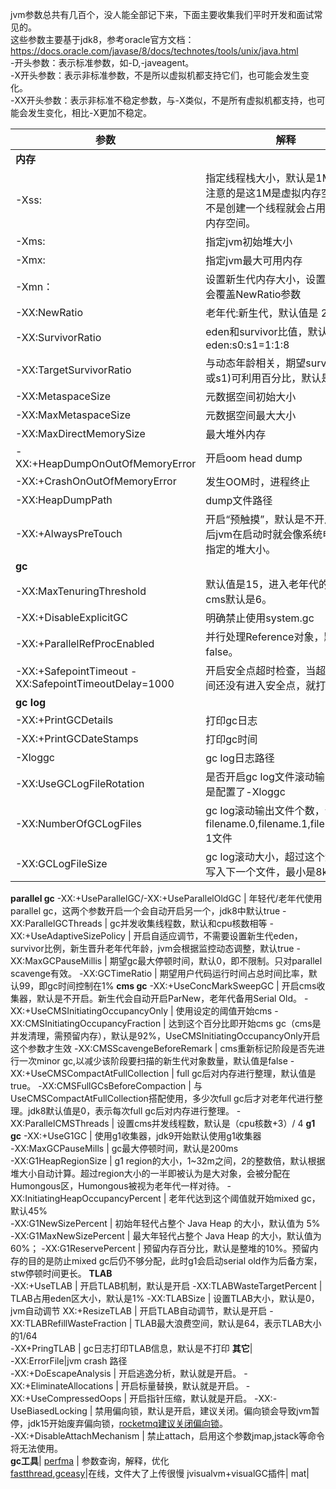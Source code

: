 jvm参数总共有几百个，没人能全部记下来，下面主要收集我们平时开发和面试常见的。     
这些参数主要基于jdk8，参考oracle官方文档：https://docs.oracle.com/javase/8/docs/technotes/tools/unix/java.html    
-开头参数：表示标准参数，如-D,-javeagent。   
-X开头参数：表示非标准参数，不是所以虚拟机都支持它们，也可能会发生变化。   
-XX开头参数：表示非标准不稳定参数，与-X类似，不是所有虚拟机都支持，也可能会发生变化，相比-X更加不稳定。    

参数 | 解释
---|---
**内存**|
-Xss: | 指定线程栈大小，默认是1M。需要注意的是这1M是虚拟内存空间，并不是创建一个线程就会占用1M物理内存空间。     
-Xms: | 指定jvm初始堆大小  
-Xmx: | 指定jvm最大可用内存  
-Xmn：| 设置新生代内存大小，设置这个参数会覆盖NewRatio参数
-XX:NewRatio | 老年代:新生代，默认值是 2:1
-XX:SurvivorRatio | eden和survivor比值，默认是8，即eden:s0:s1=1:1:8
-XX:TargetSurvivorRatio | 与动态年龄相关，期望survivor(s0或s1)可利用百分比，默认是50
-XX:MetaspaceSize | 元数据空间初始大小
-XX:MaxMetaspaceSize | 元数据空间最大大小  
-XX:MaxDirectMemorySize | 最大堆外内存  
-XX:+HeapDumpOnOutOfMemoryError | 开启oom head dump   
-XX:+CrashOnOutOfMemoryError | 发生OOM时，进程终止    
-XX:HeapDumpPath | dump文件路径
-XX:+AlwaysPreTouch | 开启“预触摸”，默认是不开启。开启后jvm在启动时就会像系统申请Xms指定的堆大小。
**gc**|
-XX:MaxTenuringThreshold | 默认值是15，进入老年代的年龄。cms默认是6。
-XX:+DisableExplicitGC | 明确禁止使用system.gc  
-XX:+ParallelRefProcEnabled | 并行处理Reference对象，默认是false。
-XX:+SafepointTimeout -XX:SafepointTimeoutDelay=1000 | 开启安全点超时检查，当超过这个时间还没有进入安全点，就打印日志
**gc log**|
-XX:+PrintGCDetails | 打印gc日志  
-XX:+PrintGCDateStamps | 打印gc时间  
-Xloggc | gc log日志路径   
-XX:UseGCLogFileRotation | 是否开启gc log文件滚动输出，前提是配置了-Xloggc
-XX:NumberOfGCLogFiles | gc log滚动输出文件个数，会生成filename.0,filename.1,filename.n-1文件
-XX:GCLogFileSize | gc log滚动大小，超过这个大小就会写入下一个文件，最小是8kb
**parallel gc**
-XX:+UseParallelGC/-XX:+UseParallelOldGC | 年轻代/老年代使用parallel gc，这两个参数开启一个会自动开启另一个，jdk8中默认true
-XX:ParallelGCThreads | gc并发收集线程数，默认和cpu核数相等
-XX:+UseAdaptiveSizePolicy | 开启自适应调节，不需要设置新生代eden，survivor比例，新生晋升老年代年龄，jvm会根据监控动态调整，默认true
-XX:MaxGCPauseMillis | 期望gc最大停顿时间，默认0，即不限制。只对parallel scavenge有效。
-XX:GCTimeRatio | 期望用户代码运行时间占总时间比率，默认99，即gc时间控制在1%
**cms gc**
-XX:+UseConcMarkSweepGC | 开启cms收集器，默认是不开启。新生代会自动开启ParNew，老年代备用Serial Old。
-XX:+UseCMSInitiatingOccupancyOnly | 使用设定的阈值开始cms 
-XX:CMSInitiatingOccupancyFraction | 达到这个百分比即开始cms gc（cms是并发清理，需预留内存），默认是92%，UseCMSInitiatingOccupancyOnly开启这个参数才生效
-XX:CMSScavengeBeforeRemark | cms重新标记阶段是否先进行一次minor gc,以减少该阶段要扫描的新生代对象数量，默认值是false
-XX:+UseCMSCompactAtFullCollection | full gc后对内存进行整理，默认值是true。
-XX:CMSFullGCsBeforeCompaction | 与UseCMSCompactAtFullCollection搭配使用，多少次full gc后才对老年代进行整理。jdk8默认值是0，表示每次full gc后对内存进行整理。
-XX:ParallelCMSThreads | 设置cms并发线程数，默认是（cpu核数+3）/ 4
**g1 gc**
-XX:+UseG1GC | 使用g1收集器，jdk9开始默认使用g1收集器       
-XX:MaxGCPauseMills | gc最大停顿时间，默认是200ms   
-XX:G1HeapRegionSize | g1 region的大小，1~32m之间，2的整数倍，默认根据堆大小自动计算。超过region大小的一半即被认为是大对象，会被分配在Humongous区，Humongous被视为老年代一样对待。
-XX:InitiatingHeapOccupancyPercent | 老年代达到这个阈值就开始mixed gc，默认45%   
-XX:G1NewSizePercent | 初始年轻代占整个 Java Heap 的大小，默认值为 5%
-XX:G1MaxNewSizePercent | 最大年轻代占整个 Java Heap 的大小，默认值为 60%；
-XX:G1ReservePercent | 预留内存百分比，默认是整堆的10%。预留内存的目的是防止mixed gc后仍不够分配，此时g1会启动serial old作为后备方案，stw停顿时间更长。
**TLAB**   
-XX:+UseTLAB | 开启TLAB机制，默认是开启
-XX:TLABWasteTargetPercent | TLAB占用eden区大小，默认是1%
-XX:TLABSize | 设置TLAB大小，默认是0，jvm自动调节
XX:+ResizeTLAB | 开启TLAB自动调节，默认是开启
-XX:TLABRefillWasteFraction | TLAB最大浪费空间，默认是64，表示TLAB大小的1/64   
-XX+PringTLAB | gc日志打印TLAB信息，默认是不打印
**其它**|  
-XX:ErrorFile|jvm crash 路径   
-XX:+DoEscapeAnalysis | 开启逃逸分析，默认就是开启。
-XX:+EliminateAllocations | 开启标量替换，默认就是开启。
-XX:+UseCompressedOops | 开启指针压缩，默认就是开启。
-XX:-UseBiasedLocking | 禁用偏向锁，默认是开启，建议关闭。偏向锁会导致jvm暂停，jdk15开始废弃偏向锁，[rocketmq建议关闭偏向锁](https://rocketmq.apache.org/zh/docs/bestPractice/04JVMOS)。  
-XX:+DisableAttachMechanism | 禁止attach，启用这个参数jmap,jstack等命令将无法使用。   
**gc工具**|
[perfma](https://opts.console.perfma.com/) | 参数查询，解释，优化  
[fastthread](https://fastthread.io),[gceasy](https://gceasy.io/)|在线，文件大了上传很慢
jvisualvm+visualGC插件|
mat|
